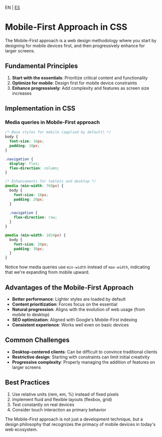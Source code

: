 <!-- MULTILANGUAJE MENU START -->
EN | [ES](https://lckpig.gitbook.io/es-practical-dev-handbook/css/responsive-design/mobile-first-approach)
<!-- MULTILANGUAJE MENU END -->

# Mobile-First Approach in CSS

The Mobile-First approach is a web design methodology where you start by designing for mobile devices first, and then progressively enhance for larger screens.

## Fundamental Principles

1. **Start with the essentials**: Prioritize critical content and functionality
2. **Optimize for mobile**: Design first for mobile device constraints
3. **Enhance progressively**: Add complexity and features as screen size increases

## Implementation in CSS

### Media queries in Mobile-First approach

```css
/* Base styles for mobile (applied by default) */
body {
  font-size: 16px;
  padding: 10px;
}

.navigation {
  display: flex;
  flex-direction: column;
}

/* Enhancements for tablets and desktop */
@media (min-width: 768px) {
  body {
    font-size: 18px;
    padding: 20px;
  }
  
  .navigation {
    flex-direction: row;
  }
}

@media (min-width: 1024px) {
  body {
    font-size: 20px;
    padding: 30px;
  }
}
```

Notice how media queries use `min-width` instead of `max-width`, indicating that we're expanding from mobile upward.

## Advantages of the Mobile-First Approach

- **Better performance**: Lighter styles are loaded by default
- **Content prioritization**: Forces focus on the essential
- **Natural progression**: Aligns with the evolution of web usage (from mobile to desktop)
- **SEO optimization**: Aligned with Google's Mobile-First indexing
- **Consistent experience**: Works well even on basic devices

## Common Challenges

- **Desktop-centered clients**: Can be difficult to convince traditional clients
- **Restrictive design**: Starting with constraints can limit initial creativity
- **Progressive complexity**: Properly managing the addition of features on larger screens

## Best Practices

1. Use relative units (rem, em, %) instead of fixed pixels
2. Implement fluid and flexible layouts (flexbox, grid)
3. Test constantly on real devices
4. Consider touch interaction as primary behavior

The Mobile-First approach is not just a development technique, but a design philosophy that recognizes the primacy of mobile devices in today's web ecosystem. 